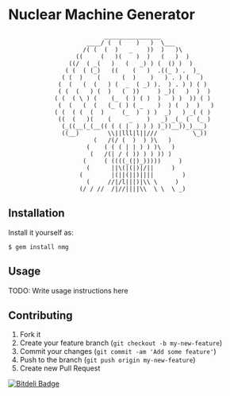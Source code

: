 # Nuclear Machine Generator

                               ________________
                          ____/ (  (    )   )  \___
                         /( (  (  )   _    ))  )   )\
                       ((     (   )(    )  )   (   )  )
                     ((/  ( _(   )   (   _) ) (  () )  )
                    ( (  ( (_)   ((    (   )  .((_ ) .  )_
                   ( (  )    (      (  )    )   ) . ) (   )
                  (  (   (  (   ) (  _  ( _) ).  ) . ) ) ( )
                  ( (  (   ) (  )   (  ))     ) _)(   )  )  )
                 ( (  ( \ ) (    (_  ( ) ( )  )   ) )  )) ( )
                  (  (   (  (   (_ ( ) ( _    )  ) (  )  )   )
                 ( (  ( (  (  )     (_  )  ) )  _)   ) _( ( )
                  ((  (   )(    (     _    )   _) _(_ (  (_ )
                   (_((__(_(__(( ( ( |  ) ) ) )_))__))_)___)
                   ((__)        \\||lll|l||///          \_))
                            (   /(/ (  )  ) )\   )
                          (    ( ( ( | | ) ) )\   )
                           (   /(| / ( )) ) ) )) )
                         (     ( ((((_(|)_)))))     )
                          (      ||\(|(|)|/||     )
                        (        |(||(||)||||        )
                          (     //|/l|||)|\\ \     )
                        (/ / //  /|//||||\\  \ \  \ _)

## Installation

Install it yourself as:

    $ gem install nmg

## Usage

TODO: Write usage instructions here

## Contributing

1. Fork it
2. Create your feature branch (`git checkout -b my-new-feature`)
3. Commit your changes (`git commit -am 'Add some feature'`)
4. Push to the branch (`git push origin my-new-feature`)
5. Create new Pull Request


[![Bitdeli Badge](https://d2weczhvl823v0.cloudfront.net/put-poznan/nmg/trend.png)](https://bitdeli.com/free "Bitdeli Badge")

